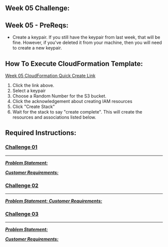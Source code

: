 ## Week 05 Challenge: 

## Week 05 - PreReqs: 
- Create a keypair. If you still have the keypair from last week, that will be fine. However, if you've deleted it from your machine, then you will need to create a new keypair. 

## How To Execute CloudFormation Template:
[Week 05 CloudFormation Quick Create Link](https://us-east-1.console.aws.amazon.com/cloudformation/home?region=us-east-1#/stacks/create/review?templateURL=https://aws-security-labs.s3.amazonaws.com/week-04-cf_template.yml&stackName=week-04-stack)
1. Click the link above.
3. Select a keypair
4. Choose a Random Number for the S3 bucket. 
4. Click the acknowledgement about creating IAM resources
5. Click "Create Stack"
6. Wait for the stack to say "create complete". This will create the resources and associations listed below.

## Required Instructions: 
### **<u>Challenge 01**
***
***Problem Statement:*** 

***Customer Requirements:***


### **<u>Challenge 02**
***
***Problem Statement:*** 
***Customer Requirements:***


### **<u>Challenge 03**
***
***Problem Statement:*** 

***Customer Requirements:***


